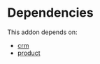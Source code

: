 # Dependencies

This addon depends on:

- [crm](https://github.com/bringout/oca-ocb-crm)
- [product](https://github.com/bringout/oca-ocb-sale)

